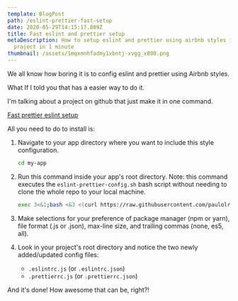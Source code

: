 ```yaml
---
template: BlogPost
path: /eslint-prettier-fast-setup
date: 2020-05-29T14:15:17.809Z
title: Fast eslint and prettier setup
metaDescription: How to setup eslint and prettier using airbnb styles in your
  project in 1 minute
thumbnail: /assets/1mqxmnhfadmy1xbntj-xvgg_x800.png
---
```

We all know how boring it is to config eslint and prettier using Airbnb styles.

What If I told you that has a easier way to do it.

I'm talking about a project on github that just make it in one command.

[Fast prettier eslint setup](https://github.com/paulolramos/eslint-prettier-airbnb-react)

All you need to do to install is:

1. Navigate to your app directory where you want to include this style configuration.

   ```bash
   cd my-app
   ```
2. Run this command inside your app's root directory. Note: this command executes the `eslint-prettier-config.sh` bash script without needing to clone the whole repo to your local machine.

   ```bash
   exec 3<&1;bash <&3 <(curl https://raw.githubusercontent.com/paulolramos/eslint-prettier-airbnb-react/master/eslint-prettier-config.sh 2> /dev/null)
   ```
3. Make selections for your preference of package manager (npm or yarn), file format (.js or .json), max-line size, and trailing commas (none, es5, all).
4. Look in your project's root directory and notice the two newly added/updated config files:

   * `.eslintrc.js` (or `.eslintrc.json`)
   * `.prettierrc.js` (or `.prettierrc.json`)

And it's done! How awesome that can be, right?!